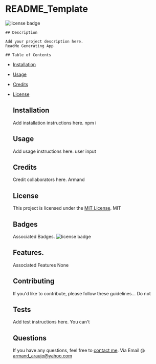 # README_Template

  ![license badge](https://img.shields.io/badge/license-MIT-blue.svg)
    
    ## Description
    
    Add your project description here.
    ReadMe Generating App

    ## Table of Contents
    
- [Installation](#installation)
- [Usage](#usage)
- [Credits](#credits)
- [License](#license)

    
    ## Installation
    
    Add installation instructions here.
    npm i

    ## Usage
   
    Add usage instructions here.
    user input

    ## Credits

    Credit collaborators here.
    Armand
    
    ## License
    
    This project is licensed under the [MIT License](LICENSE).
    MIT

    ## Badges

    Associated Badges.
    ![license badge](https://img.shields.io/badge/license-MIT-blue.svg)

    ## Features.

    Associated Features
    None
    
    ## Contributing
    
    If you'd like to contribute, please follow these guidelines...
    Do not
    
    ## Tests
    
    Add test instructions here.
    You can't
    
    ## Questions
    
    If you have any questions, feel free to [contact me](mailto:armand_araujo@yahoo.com).
    Via Email @ armand_araujo@yahoo.com
    